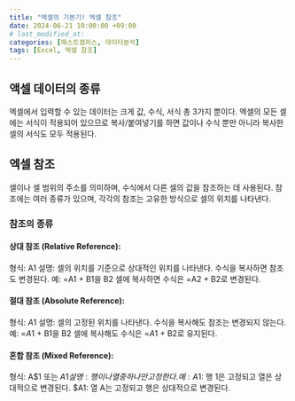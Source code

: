 ```yaml
---
title: "엑셀의 기본기! 엑셀 참조"
date: 2024-06-21 10:00:00 +09:00 
# last_modified_at:
categories: [패스트캠퍼스, 데이터분석]
tags: [Excel, 엑셀 참조]
---
```


## 액셀 데이터의 종류
엑셀에서 입력할 수 있는 데이터는 크게 값, 수식, 서식 총 3가지 뿐이다.
엑셀의 모든 셀에는 서식이 적용되어 있으므로 복사/붙여넣기를 하면 값이나 수식 뿐만 아니라 복사한 셀의 서식도 모두 적용된다.

## 엑셀 참조
셀이나 셀 범위의 주소를 의미하며, 수식에서 다른 셀의 값을 참조하는 데 사용된다. 참조에는 여러 종류가 있으며, 각각의 참조는 고유한 방식으로 셀의 위치를 나타낸다.

### 참조의 종류
#### 상대 참조 (Relative Reference):
형식: A1
설명: 셀의 위치를 기준으로 상대적인 위치를 나타낸다. 수식을 복사하면 참조도 변경된다.
예: =A1 + B1을 B2 셀에 복사하면 수식은 =A2 + B2로 변경된다.
#### 절대 참조 (Absolute Reference):
형식: $A$1
설명: 셀의 고정된 위치를 나타낸다. 수식을 복사해도 참조는 변경되지 않는다.
예: =$A$1 + B1을 B2 셀에 복사해도 수식은 =$A$1 + B2로 유지된다.
#### 혼합 참조 (Mixed Reference):
형식: A$1 또는 $A1
설명: 행이나 열 중 하나만 고정한다.
예: 
A$1: 행 1은 고정되고 열은 상대적으로 변경된다.
$A1: 열 A는 고정되고 행은 상대적으로 변경된다.

